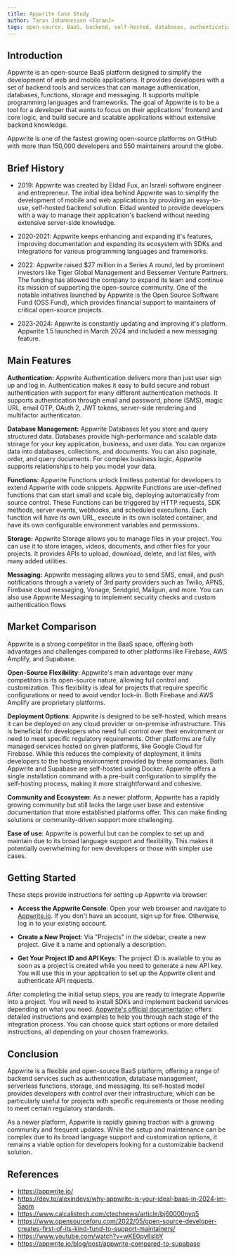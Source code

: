 ```yaml
---
title: Appwrite Case Study
author: Taran Johannessen <TaranJ>
tags: open-source, BaaS, backend, self-hosted, databases, authentication, messaging
---
```


## Introduction

Appwrite is an open-source BaaS platform designed to simplify the development of web and mobile applications. It provides developers with a set of backend tools and services that can manage authentication, databases, functions, storage and messaging. It supports multiple programming languages and frameworks. The goal of Appwrite is to be a tool for a developer that wants to focus on their applications' frontend and core logic, and build secure and scalable applications without extensive backend knowledge.

Appwrite is one of the fastest growing open-source platforms on GitHub with more than 150,000 developers and 550 maintainers around the globe.

## Brief History

- 2019: Appwrite was created by Eldad Fux, an Israeli software engineer and entrepreneur. The initial idea behind Appwrite was to simplify the development of mobile and web applications by providing an easy-to-use, self-hosted backend solution. Eldad wanted to provide developers with a way to manage their application's backend without needing extensive server-side knowledge.

- 2020-2021: Appwrite keeps enhancing and expanding it's features, improving documentation and expanding its ecosystem with SDKs and integrations for various programming languages and frameworks.

- 2022: Appwrite raised $27 million in a Series A round, led by prominent investors like Tiger Global Management and Bessemer Venture Partners. The funding has allowed the company to expand its team and continue its mission of supporting the open-source community. One of the notable initiatives launched by Appwrite is the Open Source Software Fund (OSS Fund), which provides financial support to maintainers of critical open-source projects.

- 2023-2024: Appwrite is constantly updating and improving it's platform. Appwrite 1.5 launched in March 2024 and included a new messaging feature.

## Main Features

**Authentication:** Appwrite Authentication delivers more than just user sign up and log in. Authentication makes it easy to build secure and robust authentication with support for many different authentication methods. It supports authentication through email and password, phone (SMS), magic URL, email OTP, OAuth 2, JWT tokens, server-side rendering and multifactor authenticaton.

**Database Management:** Appwrite Databases let you store and query structured data. Databases provide high-performance and scalable data storage for your key application, business, and user data. You can organize data into databases, collections, and documents. You can also paginate, order, and query documents. For complex business logic, Appwrite supports relationships to help you model your data.

**Functions:** Appwrite Functions unlock limitless potential for developers to extend Appwrite with code snippets. Appwrite Functions are user-defined functions that can start small and scale big, deploying automatically from source control. These Functions can be triggered by HTTP requests, SDK methods, server events, webhooks, and scheduled executions. Each function will have its own URL, execute in its own isolated container, and have its own configurable environment variables and permissions.

**Storage:** Appwrite Storage allows you to manage files in your project. You can use it to store images, videos, documents, and other files for your projects. It provides APIs to upload, download, delete, and list files, with many added utilities.

**Messaging:** Appwrite messaging allows you to send SMS, email, and push notifications through a variety of 3rd party providers such as Twilio, APNS, Firebase cloud messaging, Vonage, Sendgrid, Mailgun, and more. You can also use Appwrite Messaging to implement security checks and custom authentication flows

## Market Comparison

Appwrite is a strong competitor in the BaaS space, offering both advantages and challenges compared to other platforms like Firebase, AWS Amplify, and Supabase.

**Open-Source Flexibility**:
Appwrite's main advantage over many competitors is its open-source nature, allowing full control and customization. This flexibility is ideal for projects that require specific configurations or need to avoid vendor lock-in. Both Firebase and AWS Amplify are proprietary platforms.

**Deployment Options**: Appwrite is designed to be self-hosted, which means it can be deployed on any cloud provider or on-premise infrastructure. This is beneficial for developers who need full control over their environment or need to meet specific regulatory requirements. Other platforms are fully managed services hosted on given platforms, like Google Cloud for Firebase. While this reduces the complexity of deployment, it limits developers to the hosting environment provided by these companies. Both Appwrite and Supabase are self-hosted using Docker. Appwrite offers a single installation command with a pre-built configuration to simplify the self-hosting process, making it more straightforward and cohesive.

**Community and Ecosystem**: As a newer platform, Appwrite has a rapidly growing community but still lacks the large user base and extensive documentation that more established platforms offer. This can make finding solutions or community-driven support more challenging.

**Ease of use**: Appwrite is powerful but can be complex to set up and maintain due to its broad language support and flexibility. This makes it potentially overwhelming for new developers or those with simpler use cases.

## Getting Started

These steps provide instructions for setting up Appwrite via browser:

- **Access the Appwrite Console**: Open your web browser and navigate to [Appwrite.io](https://appwrite.io/). If you don't have an account, sign up for free. Otherwise, log in to your existing account.

- **Create a New Project**: Via "Projects" in the sidebar, create a new project. Give it a name and optionally a description.

- **Get Your Project ID and API Keys**: The project ID is available to you as soon as a project is created while you need to generate a new API key. You will use this in your application to set up the Appwrite client and authenticate API requests.

After completing the initial setup steps, you are ready to integrate Appwrite into a project. You will need to install SDKs and implement backend services depending on what you need. [Appwrite's official documentation](https://appwrite.io/docs) offers detailed instructions and examples to help you through each stage of the integration process. You can choose quick start options or more detailed instructions, all depending on your chosen frameworks.

## Conclusion

Appwrite is a flexible and open-source BaaS platform, offering a range of backend services such as authentication, database management, serverless functions, storage, and messaging. Its self-hosted model provides developers with control over their infrastructure, which can be particularly useful for projects with specific requirements or those needing to meet certain regulatory standards.

As a newer platform, Appwrite is rapidly gaining traction with a growing community and frequent updates. While the setup and maintenance can be complex due to its broad language support and customization options, it remains a viable option for developers looking for a customizable backend solution.

## References

- https://appwrite.io/
- https://dev.to/alexindevs/why-appwrite-is-your-ideal-baas-in-2024-im-5aom
- https://www.calcalistech.com/ctechnews/article/bj60000nyq5
- https://www.opensourceforu.com/2022/05/open-source-developer-creates-first-of-its-kind-fund-to-support-maintainers/
- https://www.youtube.com/watch?v=wKE0py6sIbY
- https://appwrite.io/blog/post/appwrite-compared-to-supabase

